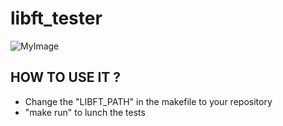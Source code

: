 # libft_tester

![MyImage](https://previews.123rf.com/images/imagecatalogue/imagecatalogue1611/imagecatalogue161116759/66637610-test-text-rubber-seal-stamp-watermark-tag-inside-rounded-rectangular-banner-with-grunge-design-and-d.jpg)

## HOW TO USE IT ?

* Change the "LIBFT_PATH" in the makefile to your repository
* "make run" to lunch the tests
